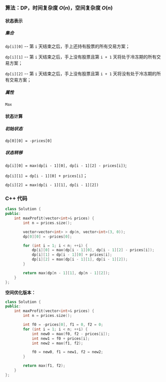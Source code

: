 ### 算法：DP，时间复杂度 $O(n)$，空间复杂度 $O(n)$

#### 状态表示

##### 集合

`dp[i][0]` -- 第 `i` 天结束之后，手上还持有股票的所有交易方案；

`dp[i][1]` -- 第 `i` 天结束之后，手上没有股票且第 `i + 1` 天将处于冷冻期的所有交易方案；

`dp[i][2]` -- 第 `i` 天结束之后，手上没有股票且第 `i + 1` 天将没有处于冷冻期的所有交易方案；

##### 属性

`Max`

#### 状态计算

##### 初始状态

`dp[0][0] = -prices[0]`

##### 状态转移

`dp[i][0] = max(dp[i - 1][0], dp[i - 1][2] - prices[i])`;

`dp[i][1] = dp[i - 1][0] + prices[i]`；

`dp[i][2] = max(dp[i - 1][1], dp[i - 1][2])`

### C++ 代码
```c++
class Solution {
public:
    int maxProfit(vector<int>& prices) {
        int n = prices.size();

        vector<vector<int> > dp(n, vector<int>(3, 0));
        dp[0][0] = -prices[0];

        for (int i = 1; i < n; ++i) {
            dp[i][0] = max(dp[i - 1][0], dp[i - 1][2] - prices[i]);
            dp[i][1] = dp[i - 1][0] + prices[i];
            dp[i][2] = max(dp[i - 1][1], dp[i - 1][2]);
        }

        return max(dp[n - 1][1], dp[n - 1][2]);
    }
};
```

**空间优化版本：**
```c++
class Solution {
public:
    int maxProfit(vector<int>& prices) {
        int n = prices.size();

        int f0 = -prices[0], f1 = 0, f2 = 0;
        for (int i = 1; i < n; ++i) {
            int new0 = max(f0, f2 - prices[i]);
            int new1 = f0 + prices[i];
            int new2 = max(f1, f2);

            f0 = new0, f1 = new1, f2 = new2;
        }

        return max(f1, f2);
    }
};
```
